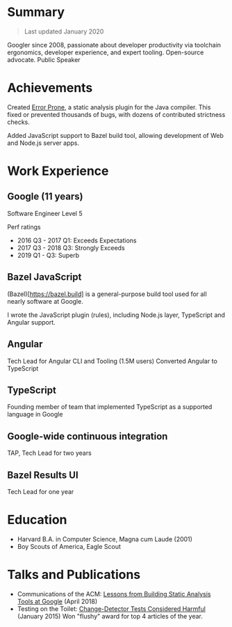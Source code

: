 # Summary

> Last updated January 2020

Googler since 2008, passionate about developer productivity via toolchain ergonomics, developer experience, and expert tooling.
Open-source advocate.
Public Speaker

# Achievements

Created [Error Prone](https://errorprone.info), a static analysis plugin for the Java compiler. This fixed or prevented thousands of bugs, with dozens of contributed strictness checks.

Added JavaScript support to Bazel build tool, allowing development of Web and Node.js server apps.

# Work Experience

## Google (11 years)

Software Engineer Level 5

Perf ratings

- 2016 Q3 - 2017 Q1: Exceeds Expectations
- 2017 Q3 - 2018 Q3: Strongly Exceeds
- 2019 Q1 - Q3: Superb

## Bazel JavaScript

(Bazel)[https://bazel.build] is a general-purpose build tool used for all nearly software at Google.

I wrote the JavaScript plugin (rules), including Node.js layer, TypeScript and Angular support.

## Angular

Tech Lead for Angular CLI and Tooling (1.5M users)
Converted Angular to TypeScript

## TypeScript

Founding member of team that implemented TypeScript as a supported language in Google

## Google-wide continuous integration

TAP, Tech Lead for two years

## Bazel Results UI

Tech Lead for one year

# Education

- Harvard B.A. in Computer Science, Magna cum Laude (2001)
- Boy Scouts of America, Eagle Scout

# Talks and Publications

- Communications of the ACM: [Lessons from Building Static Analysis Tools at Google](https://cacm.acm.org/magazines/2018/4/226371-lessons-from-building-static-analysis-tools-at-google/fulltext) (April 2018)
- Testing on the Toilet: [Change-Detector Tests Considered Harmful](https://testing.googleblog.com/2015/01/testing-on-toilet-change-detector-tests.html) (January 2015) Won "flushy" award for top 4 articles of the year.
